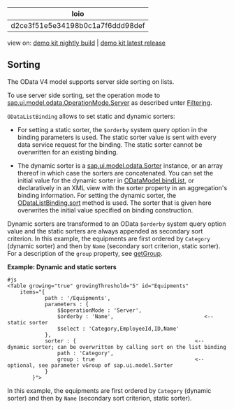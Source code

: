 <!-- loiod2ce3f51e5e34198b0c1a7f6ddd98def -->

| loio |
| -----|
| d2ce3f51e5e34198b0c1a7f6ddd98def |

<div id="loio">

view on: [demo kit nightly build](https://openui5nightly.hana.ondemand.com/#/topic/d2ce3f51e5e34198b0c1a7f6ddd98def) | [demo kit latest release](https://openui5.hana.ondemand.com/#/topic/d2ce3f51e5e34198b0c1a7f6ddd98def)</div>

## Sorting

The OData V4 model supports server side sorting on lists.

To use server side sorting, set the operation mode to [sap.ui.model.odata.OperationMode.Server](https://openui5.hana.ondemand.com/#docs/api/symbols/sap.ui.model.odata.OperationMode.html%23.Server) as described unter [Filtering](Filtering_5338bd1.md).

`ODataListBinding` allows to set static and dynamic sorters:

-   For setting a static sorter, the `$orderby` system query option in the binding parameters is used. The static sorter value is sent with every data service request for the binding. The static sorter cannot be overwritten for an existing binding.

-   The dynamic sorter is a [sap.ui.model.odata.Sorter](https://openui5.hana.ondemand.com/#docs/api/symbols/sap.ui.model.Sorter.html) instance, or an array thereof in which case the sorters are concatenated. You can set the initial value for the dynamic sorter in [ODataModel.bindList](https://openui5.hana.ondemand.com/#/api/sap.ui.model.odata.v4.ODataModel/methods/bindList), or declaratively in an XML view with the sorter property in an aggregation's binding information. For setting the dynamic sorter, the [ODataListBinding.sort](https://openui5.hana.ondemand.com/#/api/sap.ui.model.odata.v4.ODataListBinding/methods/sort) method is used. The sorter that is given here overwrites the initial value specified on binding construction.


Dynamic sorters are transformed to an OData `$orderby` system query option value and the static sorters are always appended as secondary sort criterion. In this example, the equipments are first ordered by `Category` \(dynamic sorter\) and then by `Name` \(secondary sort criterion, static sorter\). For a description of the `group` property, see [getGroup](https://openui5.hana.ondemand.com/#/api/sap.ui.model.Sorter/methods/getGroup).

**Example: Dynamic and static sorters**

```
#js
<Table growing="true" growingThreshold="5" id="Equipments"
    items="{
            path : '/Equipments',
            parameters : {
                $$operationMode : 'Server',
                $orderby : 'Name',                             <-- static sorter
                $select : 'Category,EmployeeId,ID,Name'
            },
            sorter : {                                      <-- dynamic sorter; can be overwritten by calling sort on the list binding
                path : 'Category',
                group : true                                <-- optional, see parameter vGroup of sap.ui.model.Sorter
            }
        }">
```

In this example, the equipments are first ordered by `Category` \(dynamic sorter\) and then by `Name` \(secondary sort criterion, static sorter\).

